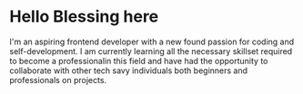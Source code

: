 # Hello Blessing here

I'm an aspiring frontend developer with a new found passion for coding and self-development.
I am currently learning all the necessary skillset required to become a professionalin this field and have had the opportunity to collaborate with other tech savy individuals both beginners and professionals on projects.
